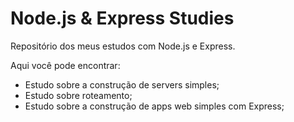 # Node.js & Express Studies
Repositório dos meus estudos com Node.js e Express.

Aqui você pode encontrar:
- Estudo sobre a construção de servers simples;
- Estudo sobre roteamento;
- Estudo sobre a construção de apps web simples com Express;
